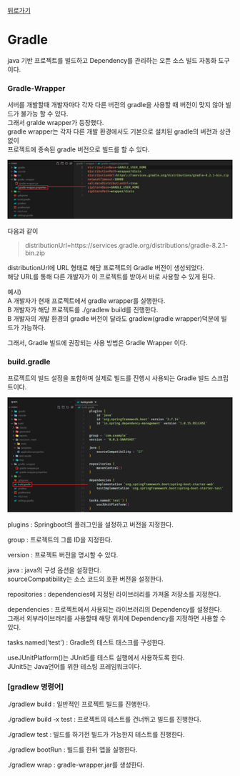 [뒤로가기](../../README.md)<br>

# Gradle

java 기반 프로젝트를 빌드하고 Dependency를 관리하는 오픈 소스 빌드 자동화 도구이다.

### Gradle-Wrapper

서버를 개발할때 개발자마다 각자 다른 버전의 gradle을 사용할 때 버전이 맞지 않아 빌드가 불가능 할 수 있다.<br>
그래서 gralde wrapper가 등장했다.<br>
gradle wrapper는 각자 다른 개발 환경에서도 기본으로 설치된 gradle의 버전과 상관없이<br>
프로젝트에 종속된 gradle 버전으로 빌드를 할 수 있다.<br>

![img](../Image/springboot19.png)<br>

다음과 같이<br>

> distributionUrl=https\://services.gradle.org/distributions/gradle-8.2.1-bin.zip

distributionUrl에 URL 형태로 해당 프로젝트의 Gradle 버전이 생성되었다.<br>
해당 URL를 통해 다른 개발자가 이 프로젝트를 받아서 바로 사용할 수 있게 된다.<br>

예시)<br>
A 개발자가 현재 프로젝트에서 gradle wrapper를 실행한다.<br>
B 개발자가 해당 프로젝트를 ./gradlew build를 진행한다.<br>
B 개발자의 개발 환경의 gradle 버전이 달라도 gradlew(gradle wrapper)덕분에 빌드가 가능하다.<br>

그래서, Gradle 빌드에 권장되는 사용 방법은 Gradle Wrapper 이다.<br>

### build.gradle

프로젝트의 빌드 설정을 포함하며 실제로 빌드를 진행시 사용되는 Gradle 빌드 스크립트이다.

![img](../Image/springboot20.png)<br>

plugins : Springboot의 플러그인을 설정하고 버전을 지정한다.<br>

group : 프로젝트의 그룹 ID을 지정한다.<br>

version : 프로젝트 버전을 명시할 수 있다.<br>

java : java의 구성 옵션을 설정한다.<br>
sourceCompatibility는 소스 코드의 호환 버전을 설정한다.<br>

repositories : dependencies에 지정된 라이브러리를 가져올 저장소를 지정한다.

dependencies : 프로젝트에서 사용되는 라이브러리의 Dependency를 설정한다.<br>
그래서 외부라이브러리를 사용할때 해당 위치에 Dependency를 지정하면
사용할 수 있다.<br>

tasks.named('test') : Gradle의 테스트 태스크를 구성한다.

useJUnitPlatform()는 JUnit5를 테스트 실행에서 사용하도록 한다.<br>
JUnit5는 Java언어를 위한 테스팅 프레임워크이다.<br>

### [gradlew 명령어]

./gradlew build : 일반적인 프로젝트 빌드를 진행한다.

./gradlew build -x test : 프로젝트의 테스트를 건너뛰고 빌드를 진행한다.

./gradlew test : 빌드를 하기전 빌드가 가능한지 테스트를 진행한다.

./gradlew bootRun : 빌드를 한뒤 앱을 실행한다.

./gradlew wrap : gradle-wrapper.jar를 생성한다.
